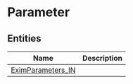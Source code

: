 
# Parameter


## Entities

|Name|Description|
|---|---|
|[EximParameters_IN](EximParameters_IN.cdm.json)||
